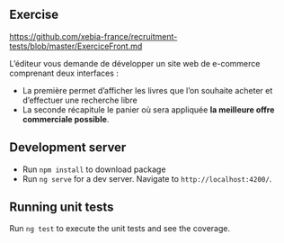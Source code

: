 ## Exercise
https://github.com/xebia-france/recruitment-tests/blob/master/ExerciceFront.md

L’éditeur vous demande de développer un site web de e-commerce comprenant deux interfaces :
* La première permet d’afficher les livres que l’on souhaite acheter et d’effectuer une recherche libre
* La seconde récapitule le panier où sera appliquée __la meilleure offre commerciale possible__.

## Development server
* Run `npm install` to download package
* Run `ng serve` for a dev server. Navigate to `http://localhost:4200/`.

## Running unit tests

Run `ng test` to execute the unit tests and see the coverage.

